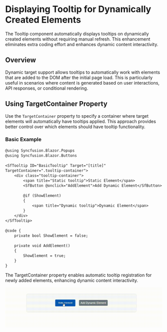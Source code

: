 # Displaying Tooltip for Dynamically Created Elements

The Tooltip component automatically displays tooltips on dynamically created elements without requiring manual refresh. This enhancement eliminates extra coding effort and enhances dynamic content interactivity.

## Overview

Dynamic target support allows tooltips to automatically work with elements that are added to the DOM after the initial page load. This is particularly useful in scenarios where content is generated based on user interactions, API responses, or conditional rendering.

## Using TargetContainer Property

Use the `TargetContainer` property to specify a container where target elements will automatically have tooltips applied. This approach provides better control over which elements should have tooltip functionality.

### Basic Example

```razor
@using Syncfusion.Blazor.Popups
@using Syncfusion.Blazor.Buttons

<SfTooltip ID="BasicTooltip" Target="[title]" TargetContainer=".tooltip-container">
    <div class="tooltip-container">
        <span title="Static tooltip">Static Element</span>
        <SfButton @onclick="AddElement">Add Dynamic Element</SfButton>
        
        @if (ShowElement)
        {
            <span title="Dynamic tooltip">Dynamic Element</span>
        }
    </div>
</SfTooltip>

@code {
    private bool ShowElement = false;
    
    private void AddElement()
    {
        ShowElement = true;
    }
}
```
The TargetContainer property enables automatic tooltip registration for newly added elements, enhancing dynamic content interactivity.

![Blazor Tooltip with Dynamic Targets](images/dynamic-target.gif)